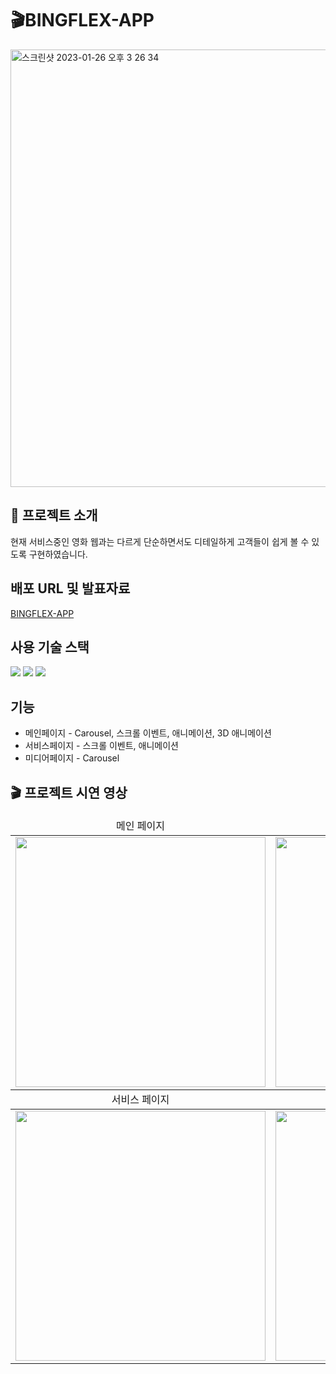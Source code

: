 # 🎬BINGFLEX-APP

<img width="700" alt="스크린샷 2023-01-26 오후 3 26 34" src="https://user-images.githubusercontent.com/83896466/214824578-1b07cee2-3ad1-4f5a-af85-d7b45d8b321b.png" />

## 🎉 프로젝트 소개
현재 서비스중인 영화 웹과는 다르게 단순하면서도 디테일하게 고객들이 쉽게 볼 수 있도록 구현하였습니다.

## 배포 URL 및 발표자료
[BINGFLEX-APP](https://spdhsrnvl123.github.io/BINGFLEX-APP/)

## 사용 기술 스택
<img src="https://img.shields.io/badge/html-E34F26?style=for-the-badge&logo=html5&logoColor=white" /> <img src="https://img.shields.io/badge/css-1572B6?style=for-the-badge&logo=css3&logoColor=white" /> <img src="https://img.shields.io/badge/javascript-F7DF1E?style=for-the-badge&logo=javascript&logoColor=black" />

## 기능
- 메인페이지 - Carousel, 스크롤 이벤트, 애니메이션, 3D 애니메이션
- 서비스페이지 - 스크롤 이벤트, 애니메이션
- 미디어페이지 - Carousel

## 🎬 프로젝트 시연 영상
<table>
    <thead>
        <tr style="text-align:center">
            <td>메인 페이지</td>
            <td>어바웃 페이지</td>
        </tr>
    </thead>
    <tbody>
        <tr>
            <td><img width="400px" src="./presentationGif/mainpage.gif" /></td>
            <td><img width="400px" src="./presentationGif/aboutpage.gif" /></td>
        </tr>
    </tbody>
        <thead >
        <tr style="text-align:center">
            <td>서비스 페이지</td>
            <td>미디어 페이지</td>
        </tr>
    </thead>
    <tbody>
        <tr> 
            <td><img width="400px" src="./presentationGif/servicepage.gif" /></td>
            <td><img width="400px" src="./presentationGif/mediapage.gif" /></td>
        </tr>
    </tbody>
</table>



